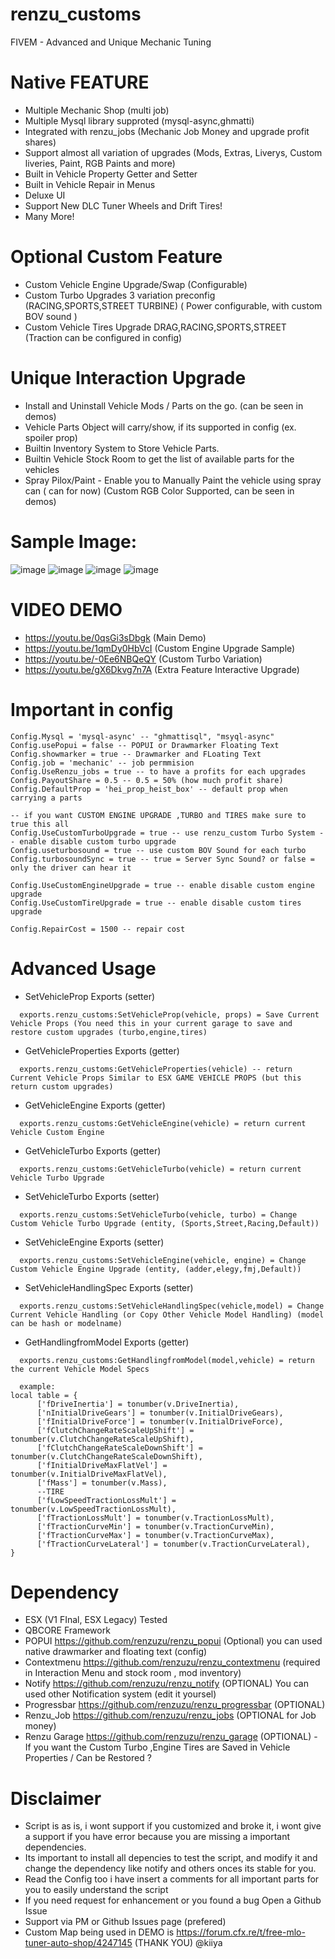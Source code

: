 # renzu_customs
FIVEM - Advanced and Unique Mechanic Tuning
 # Native FEATURE
- Multiple Mechanic Shop (multi job)
- Multiple Mysql library supproted (mysql-async,ghmatti)
- Integrated with renzu_jobs (Mechanic Job Money and upgrade profit shares)
- Support almost all variation of upgrades (Mods, Extras, Liverys, Custom liveries, Paint, RGB Paints and more)
- Built in Vehicle Property Getter and Setter
- Built in Vehicle Repair in Menus
- Deluxe UI
- Support New DLC Tuner Wheels and Drift Tires!
- Many More!

# Optional Custom Feature
- Custom Vehicle Engine Upgrade/Swap (Configurable)
- Custom Turbo Upgrades 3 variation preconfig (RACING,SPORTS,STREET TURBINE) ( Power configurable, with custom BOV sound )
- Custom Vehicle Tires Upgrade DRAG,RACING,SPORTS,STREET (Traction can be configured in config)
# Unique Interaction Upgrade
- Install and Uninstall Vehicle Mods / Parts on the go. (can be seen in demos)
- Vehicle Parts Object will carry/show, if its supported in config (ex. spoiler prop)
- Builtin Inventory System to Store Vehicle Parts.
- Builtin Vehicle Stock Room to get the list of available parts for the vehicles
- Spray Pilox/Paint - Enable you to Manually Paint the vehicle using spray can ( can for now) (Custom RGB Color Supported, can be seen in demos)
# Sample Image:
![image](https://user-images.githubusercontent.com/82306584/133118433-baeaf6a7-1135-4b00-9221-842146b8de52.png)
![image](https://user-images.githubusercontent.com/82306584/132879340-e316f048-22d2-483f-8231-8c0d6fc18a83.png)
![image](https://user-images.githubusercontent.com/82306584/132879532-e440ce6f-4f51-4c65-9109-12018ae47abd.png)
![image](https://user-images.githubusercontent.com/82306584/132879623-8e477481-0e03-4245-86af-69484bafb9ec.png)




# VIDEO DEMO
- https://youtu.be/0qsGi3sDbgk (Main Demo)
- https://youtu.be/1qmDy0HbVcI (Custom Engine Upgrade Sample)
- https://youtu.be/-0Ee6NBQeQY (Custom Turbo Variation)
- https://youtu.be/gX6Dkvg7n7A (Extra Feature Interactive Upgrade)

# Important in config
```
Config.Mysql = 'mysql-async' -- "ghmattisql", "msyql-async"
Config.usePopui = false -- POPUI or Drawmarker Floating Text
Config.showmarker = true -- Drawmarker and FLoating Text
Config.job = 'mechanic' -- job permmision
Config.UseRenzu_jobs = true -- to have a profits for each upgrades
Config.PayoutShare = 0.5 -- 0.5 = 50% (how much profit share)
Config.DefaultProp = 'hei_prop_heist_box' -- default prop when carrying a parts

-- if you want CUSTOM ENGINE UPGRADE ,TURBO and TIRES make sure to true this all
Config.UseCustomTurboUpgrade = true -- use renzu_custom Turbo System -- enable disable custom turbo upgrade
Config.useturbosound = true -- use custom BOV Sound for each turbo
Config.turbosoundSync = true -- true = Server Sync Sound? or false = only the driver can hear it

Config.UseCustomEngineUpgrade = true -- enable disable custom engine upgrade
Config.UseCustomTireUpgrade = true -- enable disable custom tires upgrade

Config.RepairCost = 1500 -- repair cost
```

# Advanced Usage
- SetVehicleProp Exports (setter)
```
  exports.renzu_customs:SetVehicleProp(vehicle, props) = Save Current Vehicle Props (You need this in your current garage to save and restore custom upgrades (turbo,engine,tires)
```
- GetVehicleProperties Exports (getter)
```
  exports.renzu_customs:GetVehicleProperties(vehicle) -- return Current Vehicle Props Similar to ESX GAME VEHICLE PROPS (but this return custom upgrades)
```
- GetVehicleEngine Exports (getter)
```
  exports.renzu_customs:GetVehicleEngine(vehicle) = return current Vehicle Custom Engine
```
- GetVehicleTurbo Exports (getter)
```
  exports.renzu_customs:GetVehicleTurbo(vehicle) = return current Vehicle Turbo Upgrade
```
- SetVehicleTurbo Exports (setter)
```
  exports.renzu_customs:SetVehicleTurbo(vehicle, turbo) = Change Custom Vehicle Turbo Upgrade (entity, (Sports,Street,Racing,Default))
```

- SetVehicleEngine Exports (setter)
```
  exports.renzu_customs:SetVehicleEngine(vehicle, engine) = Change Custom Vehicle Engine Upgrade (entity, (adder,elegy,fmj,Default))
```

- SetVehicleHandlingSpec Exports (setter)
```
  exports.renzu_customs:SetVehicleHandlingSpec(vehicle,model) = Change Current Vehicle Handling (or Copy Other Vehicle Model Handling) (model can be hash or modelname)
```
- GetHandlingfromModel Exports (getter)
```
  exports.renzu_customs:GetHandlingfromModel(model,vehicle) = return the current Vehicle Model Specs
  
  example:
local table = {
      ['fDriveInertia'] = tonumber(v.DriveInertia),
      ['nInitialDriveGears'] = tonumber(v.InitialDriveGears),
      ['fInitialDriveForce'] = tonumber(v.InitialDriveForce),
      ['fClutchChangeRateScaleUpShift'] = tonumber(v.ClutchChangeRateScaleUpShift),
      ['fClutchChangeRateScaleDownShift'] = tonumber(v.ClutchChangeRateScaleDownShift),
      ['fInitialDriveMaxFlatVel'] = tonumber(v.InitialDriveMaxFlatVel),
      ['fMass'] = tonumber(v.Mass),
      --TIRE
      ['fLowSpeedTractionLossMult'] = tonumber(v.LowSpeedTractionLossMult),
      ['fTractionLossMult'] = tonumber(v.TractionLossMult),
      ['fTractionCurveMin'] = tonumber(v.TractionCurveMin),
      ['fTractionCurveMax'] = tonumber(v.TractionCurveMax),
      ['fTractionCurveLateral'] = tonumber(v.TractionCurveLateral),
}
```

# Dependency
- ESX (V1 FInal, ESX Legacy) Tested
- QBCORE Framework
- POPUI https://github.com/renzuzu/renzu_popui (Optional) you can used native drawmarker and floating text (config)
- Contextmenu https://github.com/renzuzu/renzu_contextmenu (required in Interaction Menu and stock room , mod inventory)
- Notify https://github.com/renzuzu/renzu_notify (OPTIONAL) You can used other Notification system (edit it yoursel)
- Progressbar https://github.com/renzuzu/renzu_progressbar (OPTIONAL) 
- Renzu_Job https://github.com/renzuzu/renzu_jobs (OPTIONAL for Job money)
- Renzu Garage https://github.com/renzuzu/renzu_garage (OPTIONAL) - If you want the Custom Turbo ,Engine Tires are Saved in Vehicle Properties  / Can be Restored ?

# Disclaimer
- Script is as is, i wont support if you customized and broke it, i wont give a support if you have error because you are missing a important dependencies.
- Its important to install all depencies to test the script, and modify it and change the dependency like notify and others onces its stable for you.
- Read the Config too i have insert a comments for all important parts for you to easily understand the script
- If you need request for enhancement or you found a bug Open a Github Issue
- Support via PM or Github Issues page (prefered)
- Custom Map being used in DEMO is https://forum.cfx.re/t/free-mlo-tuner-auto-shop/4247145 (THANK YOU) @kiiya
